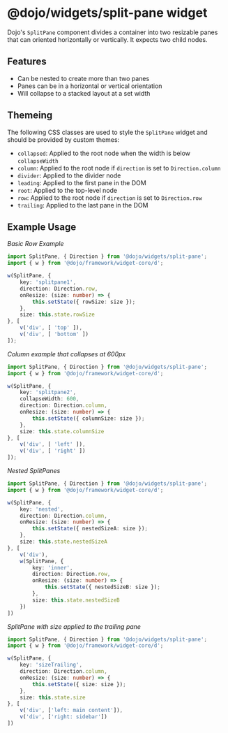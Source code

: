 # @dojo/widgets/split-pane widget

Dojo's `SplitPane` component divides a container into two resizable panes that can oriented horizontally or vertically. It expects two child nodes.

## Features

- Can be nested to create more than two panes
- Panes can be in a horizontal or vertical orientation
- Will collapse to a stacked layout at a set width

## Themeing

The following CSS classes are used to style the `SplitPane` widget and should be provided by custom themes:

- `collapsed`: Applied to the root node when the width is below `collapseWidth`
- `column`: Applied to the root node if `direction` is set to `Direction.column`
- `divider`: Applied to the divider node
- `leading`: Applied to the first pane in the DOM
- `root`: Applied to the top-level node
- `row`: Applied to the root node if `direction` is set to `Direction.row`
- `trailing`: Applied to the last pane in the DOM

## Example Usage

*Basic Row Example*
```typescript
import SplitPane, { Direction } from '@dojo/widgets/split-pane';
import { w } from '@dojo/framework/widget-core/d';

w(SplitPane, {
	key: 'splitpane1',
	direction: Direction.row,
	onResize: (size: number) => {
		this.setState({ rowSize: size });
	},
	size: this.state.rowSize
}, [
	v('div', [ 'top' ]),
	v('div', [ 'bottom' ])
]);
```

*Column example that collapses at 600px*
```typescript
import SplitPane, { Direction } from '@dojo/widgets/split-pane';
import { w } from '@dojo/framework/widget-core/d';

w(SplitPane, {
	key: 'splitpane2',
	collapseWidth: 600,
	direction: Direction.column,
	onResize: (size: number) => {
		this.setState({ columnSize: size });
	},
	size: this.state.columnSize
}, [
	v('div', [ 'left' ]),
	v('div', [ 'right' ])
]);
```

*Nested SplitPanes*
```typescript
import SplitPane, { Direction } from '@dojo/widgets/split-pane';
import { w } from '@dojo/framework/widget-core/d';

w(SplitPane, {
	key: 'nested',
	direction: Direction.column,
	onResize: (size: number) => {
		this.setState({ nestedSizeA: size });
	},
	size: this.state.nestedSizeA
}, [
	v('div'),
	w(SplitPane, {
		key: 'inner',
		direction: Direction.row,
		onResize: (size: number) => {
			this.setState({ nestedSizeB: size });
		},
		size: this.state.nestedSizeB
	})
])
```

*SplitPane with size applied to the trailing pane*
```typescript
import SplitPane, { Direction } from '@dojo/widgets/split-pane';
import { w } from '@dojo/framework/widget-core/d';

w(SplitPane, {
	key: 'sizeTrailing',
	direction: Direction.column,
	onResize: (size: number) => {
		this.setState({ size: size });
	},
	size: this.state.size
}, [
	v('div', ['left: main content']),
	v('div', ['right: sidebar'])
])
```